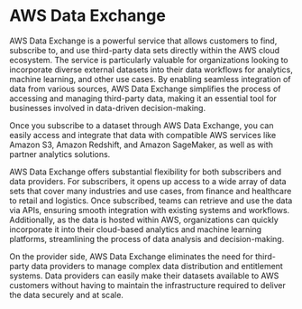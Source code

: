 # AWS Data Exchange

AWS Data Exchange is a powerful service that allows customers to find, subscribe to, and use third-party data sets directly within the AWS cloud ecosystem. The service is particularly valuable for organizations looking to incorporate diverse external datasets into their data workflows for analytics, machine learning, and other use cases. By enabling seamless integration of data from various sources, AWS Data Exchange simplifies the process of accessing and managing third-party data, making it an essential tool for businesses involved in data-driven decision-making.

Once you subscribe to a dataset through AWS Data Exchange, you can easily access and integrate that data with compatible AWS services like Amazon S3, Amazon Redshift, and Amazon SageMaker, as well as with partner analytics solutions.

AWS Data Exchange offers substantial flexibility for both subscribers and data providers. For subscribers, it opens up access to a wide array of data sets that cover many industries and use cases, from finance and healthcare to retail and logistics. Once subscribed, teams can retrieve and use the data via APIs, ensuring smooth integration with existing systems and workflows. Additionally, as the data is hosted within AWS, organizations can quickly incorporate it into their cloud-based analytics and machine learning platforms, streamlining the process of data analysis and decision-making.

On the provider side, AWS Data Exchange eliminates the need for third-party data providers to manage complex data distribution and entitlement systems. Data providers can easily make their datasets available to AWS customers without having to maintain the infrastructure required to deliver the data securely and at scale.